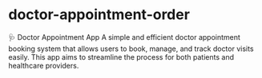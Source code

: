 # doctor-appointment-order
🩺 Doctor Appointment App A simple and efficient doctor appointment booking system that allows users to book, manage, and track doctor visits easily. This app aims to streamline the process for both patients and healthcare providers.
